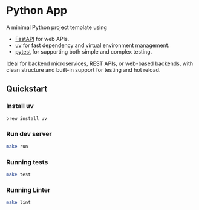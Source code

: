 # Python App

A minimal Python project template using
- [FastAPI](https://fastapi.tiangolo.com) for web APIs.
- [uv](https://docs.astral.sh/uv) for fast dependency and virtual environment management.
- [pytest](https://docs.pytest.org) for supporting both simple and complex testing.

Ideal for backend microservices, REST APIs, or web-based backends, with clean structure and built-in support for testing and hot reload.

## Quickstart

### Install uv
```bash
brew install uv
```

### Run dev server
```bash
make run
```

### Running tests
```bash
make test
```

### Running Linter
```bash
make lint
```

